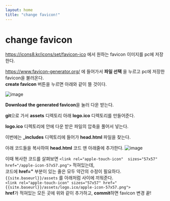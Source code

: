 ```yaml
---
layout: home
title: "change favicon!"
---
```


# change favicon


https://icons8.kr/icons/set/favicon-ico 에서 원하는 favicon 이미지를 pc에 저장한다.

https://www.favicon-generator.org/ 에 들어가서 **파일 선택** 을 누르고 pc에 저장한 favicon을 불러온다.  
**create favicon** 버튼을 누르면 아래와 같이 뜰 것이다.

![image](https://user-images.githubusercontent.com/84231143/146337026-ace63af2-8d41-4893-aeb7-7a08d069b591.png)

**Download the generated favicon**을 눌러 다운 받는다.

**git**으로 가서 **assets** 디렉토리 아래 **logo.ico** 디렉토리를 만들어준다. 

**logo.ico** 디렉토리에 안에 다운 받은 파일의 압축을 풀어서 넣는다.

이번에는 **\_includes** 디렉토리에 들어가 **head.html** 파일을 찾는다.

아래 코드들을 복사하여 **head.html** 코드 맨 아래줄에 추가한다.
![image](https://user-images.githubusercontent.com/84231143/146337695-169dbd55-0f53-4ff7-984d-6c1117509d3a.png)

이때 복사한 코드를 살펴보면 `<link rel="apple-touch-icon"  sizes="57x57"  href="/apple-icon-57x57.png">` 적혀있는데,  
코드에 **href="** 부분이 있는 줄은 모두 약간의 수정이 필요하다.  
`{{site.baseurl}}/assets` 를 아래처럼 사이에 끼워준다.  
`<link rel="apple-touch-icon" sizes="57x57" href="{{site.baseurl}}/assets/logo.ico/apple-icon-57x57.png">`  
**href**가 적혀있는 모든 곳에 위와 같이 추가하고, **commit**하면 favicon 변경 끝!
